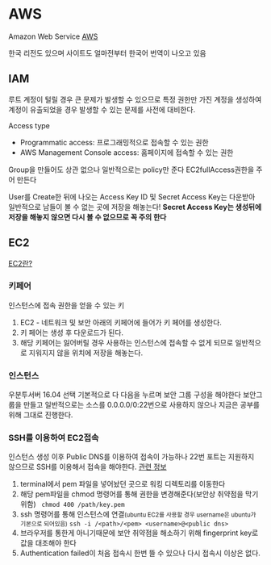 # AWS
Amazon Web Service
[AWS](https://ap-northeast-2.console.aws.amazon.com/console/home?region=ap-northeast-2)

한국 리전도 있으며 사이트도 얼마전부터 한국어 번역이 나오고 있음


## IAM
루트 계정이 털릴 경우 큰 문제가 발생할 수 있으므로 특정 권한만 가진 계정을 생성하여 계정이 유출되었을 경우 발생할 수 있는 문제를 사전에 대비한다.

Access type

- Programmatic access: 프로그래밍적으로 접속할 수 있는 권한 
- AWS Management Console access: 홈페이지에 접속할 수 있는 권한 


Group을 만들어도 상관 없으나 일반적으로는 policy만 준다 
EC2fullAccess권한을 주어 만든다

User를 Create한 뒤에 나오는 Access Key ID 및 Secret Access Key는 다운받아 일반적으로 남들이 볼 수 없는 곳에 저장을 해놓는다!
**Secret Access Key는 생성뒤에 저장을 해놓지 않으면 다시 볼 수 없으므로 꼭 주의 한다**


## EC2
[EC2란?](http://docs.aws.amazon.com/ko_kr/AWSEC2/latest/UserGuide/concepts.html)

### 키페어
인스턴스에 접속 권한을 얻을 수 있는 키

1. EC2 - 네트워크 및 보안 아래의 키페어에 들어가 키 페어를 생성한다.
2. 키 페어는 생성 후 다운로드가 된다.
3. 해당 키페어는 잃어버릴 경우 사용하는 인스턴스에 접속할 수 없게 되므로 일반적으로 지워지지 않을 위치에 저장을 해놓는다.

### 인스턴스 
우분투서버 16.04 선택 
기본적으로 다 다음을 누르며 보안 그룹 구성을 해야한다
보안그룹을 만들고 일반적으로는 소스를 0.0.0.0/0:22번으로 사용하지 않으나 지금은 공부를 위해 그대로 진행한다.

### SSH를 이용하여 EC2접속
인스턴스 생성 이후 Public DNS를 이용하여 접속이 가능하나 22번 포트는 지원하지 않으므로 SSH를 이용해서 접속을 해야한다.
[관련 정보](http://docs.aws.amazon.com/ko_kr/AWSEC2/latest/UserGuide/AccessingInstancesLinux.html)


1. terminal에서 pem 파일을 넣어놨던 곳으로 워킹 디렉토리를 이동한다
2. 해당 pem파일을 chmod 명령어를 통해 권한을 변경해준다(보안상 취약점을 막기 위함)
	``` chmod 400 /path/key.pem```
3. ssh 명령어를 통해 인스턴스에 연결<small>(ubuntu EC2를 사용할 경우 username은 ubuntu가 기본으로 되어있음)</small>
	```ssh -i /<path>/<pem> <username>@<public dns>```
4. 브라우저를 통한게 아니기때문에 보안 취약점을 해소하기 위해 fingerprint key로 값을 대조해야 한다
5. Authentication failed이 처음 접속시 한번 뜰 수 있으나 다시 접속시 이상은 없다.
